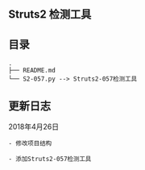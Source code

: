 ##  Struts2 检测工具

## 目录

```
.
├── README.md
└── S2-057.py --> Struts2-057检测工具
```

## 更新日志

2018年4月26日

    - 修改项目结构

    - 添加Struts2-057检测工具